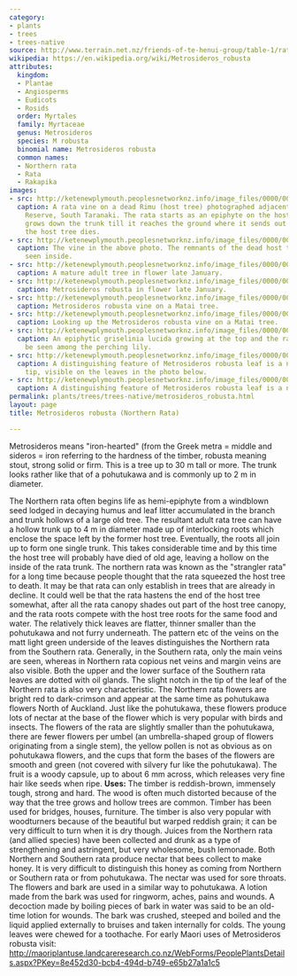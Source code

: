 ```yaml
---
category:
- plants
- trees
- trees-native
source: http://www.terrain.net.nz/friends-of-te-henui-group/table-1/rata.html
wikipedia: https://en.wikipedia.org/wiki/Metrosideros_robusta
attributes:
  kingdom:
  - Plantae
  - Angiosperms
  - Eudicots
  - Rosids
  order: Myrtales
  family: Myrtaceae
  genus: Metrosideros
  species: M robusta
  binomial name: Metrosideros robusta
  common names:
  - Northern rata
  - Rata
  - Rakapika
images:
- src: http://ketenewplymouth.peoplesnetworknz.info/image_files/0000/0011/2743/1-Arawhata_Rd_NY_2017_018.JPG
  caption: A rata vine on a dead Rimu (host tree) photographed adjacent to Mt Egmont/Taranaki
    Reserve, South Taranaki. The rata starts as an epiphyte on the host tree. It then
    grows down the trunk till it reaches the ground where it sends out roots. In time
    the host tree dies.
- src: http://ketenewplymouth.peoplesnetworknz.info/image_files/0000/0011/2748/1-1-Arawhata_Rd_NY_2017_019.JPG
  caption: The vine in the above photo. The remnants of the dead host tree can be
    seen inside.
- src: http://ketenewplymouth.peoplesnetworknz.info/image_files/0000/0008/3688/Metrosideros_robusta__Northern_rata-001.JPG
  caption: A mature adult tree in flower late January.
- src: http://ketenewplymouth.peoplesnetworknz.info/image_files/0000/0002/7449/Northern_rata__Metrosideros_robusta-002.JPG
  caption: Metrosideros robusta in flower late January.
- src: http://ketenewplymouth.peoplesnetworknz.info/image_files/0000/0002/1109/rata_vine__Metrosideros_robusta__and_matai_tree-4.JPG
  caption: Metrosideros robusta vine on a Matai tree.
- src: http://ketenewplymouth.peoplesnetworknz.info/image_files/0000/0002/1114/rata_vine__Metrosideros_robusta__and_matai_tree-6.JPG
  caption: Looking up the Metrosideros robusta vine on a Matai tree.
- src: http://ketenewplymouth.peoplesnetworknz.info/image_files/0000/0000/3703/Griselinia_lucida__on_top_of_Tawa_tree.jpg
  caption: An epiphytic griselinia lucida growing at the top and the rata vine can
    be seen among the perching lily.
- src: http://ketenewplymouth.peoplesnetworknz.info/image_files/0000/0008/9348/Northern_rata__Metrosideros_robusta_-001.JPG
  caption: A distinguishing feature of Metrosideros robusta leaf is a notch at its
    tip, visible on the leaves in the photo below.
- src: http://ketenewplymouth.peoplesnetworknz.info/image_files/0000/0008/9343/Northern_rata__Metrosideros_robusta_.JPG
  caption: A distinguishing feature of Metrosideros robusta leaf is a notch at its
permalink: plants/trees/trees-native/metrosideros_robusta.html
layout: page
title: Metrosideros robusta (Northern Rata)

---
```

Metrosideros means "iron-hearted" (from the Greek metra = middle and sideros = iron referring to the hardness of the timber, robusta meaning stout, strong solid or firm. This is a tree up to 30 m tall or more. The trunk looks rather like that of a pohutukawa and is commonly up to 2 m in diameter.

The Northern rata often begins life as hemi-epiphyte from a windblown seed lodged in decaying humus and leaf litter accumulated in the branch and trunk hollows of a large old tree. The resultant adult rata tree can have a hollow trunk up to 4 m in diameter made up of interlocking roots which enclose the space left by the former host tree. Eventually, the roots all join up to form one single trunk. This takes considerable time and by this time the host tree will probably have died of old age, leaving a hollow on the inside of the rata trunk. The northern rata was known as the "strangler rata" for a long time because people thought that the rata squeezed the host tree to death. It may be that rata can only establish in trees that are already in decline. It could well be that the rata hastens the end of the host tree somewhat, after all the rata canopy shades out part of the host tree canopy, and the rata roots compete with the host tree roots for the same food and water.
The relatively thick leaves are flatter, thinner smaller than the pohutukawa and not furry underneath. The pattern etc of the veins on the matt light green underside of the leaves distinguishes the Northern rata from the Southern rata. Generally, in the Southern rata, only the main veins are seen, whereas in Northern rata copious net veins and margin veins are also visible. Both the upper and the lower surface of the Southern rata leaves are dotted with oil glands. The slight notch in the tip of the leaf of the Northern rata is also very characteristic. 
The Northern rata flowers are bright red to dark-crimson and appear at the same time as pohutukawa flowers North of Auckland. Just like the pohutukawa, these flowers produce lots of nectar at the base of the flower which is very popular with birds and insects. The flowers of the rata are slightly smaller than the pohutukawa, there are fewer flowers per umbel (an umbrella-shaped group of flowers originating from a single stem), the yellow pollen is not as obvious as on pohutukawa flowers, and the cups that form the bases of the flowers are smooth and green (not covered with silvery fur like the pohutukawa). 
The fruit is a woody capsule, up to about 6 mm across, which releases very fine hair like seeds when ripe. 
**Uses:** The timber is reddish-brown, immensely tough, strong and hard. The wood is often much distorted because of the way that the tree grows and hollow trees are common. Timber has been used for bridges, houses, furniture. The timber is also very popular with woodturners because of the beautiful but warped reddish grain; it can be very difficult to turn when it is dry though. 
Juices from the Northern rata (and allied species) have been collected and drunk as a type of strengthening and astringent, but very wholesome, bush lemonade. Both Northern and Southern rata produce nectar that bees collect to make honey. It is very difficult to distinguish this honey as coming from Northern or Southern rata or from pohutukawa. The nectar was used for sore throats. The flowers and bark are used in a similar way to pohutukawa. A lotion made from the bark was used for ringworm, aches, pains and wounds. 
A decoction made by boiling pieces of bark in water was said to be an old-time lotion for wounds. The bark was crushed, steeped and boiled and the liquid applied externally to bruises and taken internally for colds. The young leaves were chewed for a toothache.
For early Maori uses of Metrosideros robusta visit: 
<a href="http://maoriplantuse.landcareresearch.co.nz/WebForms/PeoplePlantsDetails.aspx?PKey=8e452d30-bcb4-494d-b749-e65b27a1a1c5">http://maoriplantuse.landcareresearch.co.nz/WebForms/PeoplePlantsDetails.aspx?PKey=8e452d30-bcb4-494d-b749-e65b27a1a1c5</a>

